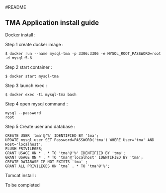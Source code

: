 #README
## TMA Application install guide

Docker install : 


Step 1 create docker image : 

	$ docker run --name mysql-tma -p 3306:3306 -e MYSQL_ROOT_PASSWORD=root -d mysql:5.6

Step 2 start container : 

	$ docker start mysql-tma

Step 3 launch exec : 

	$ docker exec -ti mysql-tma bash

Step 4 open mysql command : 
	
	mysql --password
	root

Step 5 Create user and database : 
	
	CREATE USER 'tma'@'%' IDENTIFIED BY 'tma';
	UPDATE mysql.user SET Password=PASSWORD('tma') WHERE User='tma' AND Host='localhost';
	FLUSH PRIVILEGES;
	GRANT USAGE ON * . * TO 'tma'@'%' IDENTIFIED BY 'tma';
	GRANT USAGE ON * . * TO 'tma'@'localhost' IDENTIFIED BY 'tma';
	CREATE DATABASE IF NOT EXISTS `tma` ;
	GRANT ALL PRIVILEGES ON `tma` . * TO 'tma'@'%';
	
Tomcat install : 

To be completed